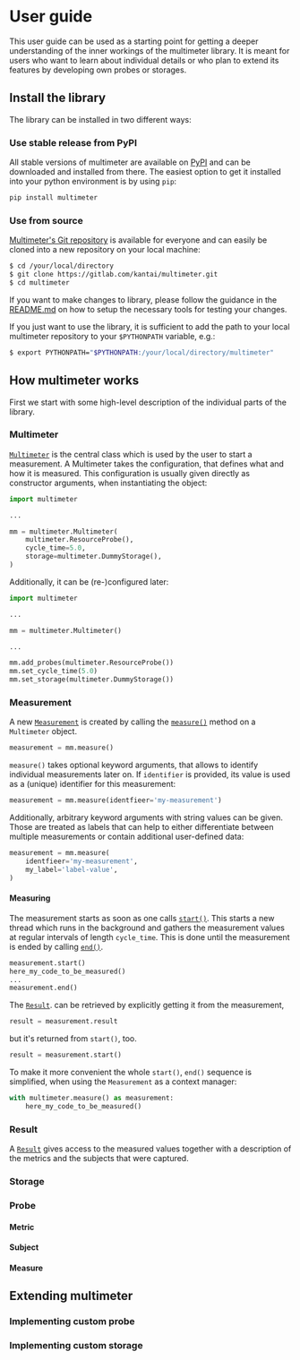 # User guide

This user guide can be used as a starting point for getting a deeper understanding of
the inner workings of the multimeter library. It is meant for users who want to learn
about individual details or who plan to extend its features by developing own
probes or storages.

## Install the library

The library can be installed in two different ways:

### Use stable release from PyPI

All stable versions of multimeter are available on
[PyPI](https://pypi.org/project/multimeter/)
and can be downloaded and installed from there. The easiest option to get it installed
into your python environment is by using `pip`:

```bash
pip install multimeter
```

### Use from source

[Multimeter's Git repository](https://gitlab.com/kantai/multimeter/-/tree/mainline) is
available for everyone and can easily be cloned into a new repository on your local
machine:

```bash
$ cd /your/local/directory
$ git clone https://gitlab.com/kantai/multimeter.git
$ cd multimeter
```

If you want to make changes to library, please follow the guidance in the
[README.md](https://gitlab.com/kantai/multimeter/-/blob/mainline/README.md) on how
to setup the necessary tools for testing your changes.

If you just want to use the library, it is sufficient to add the path to your local
multimeter repository to your `$PYTHONPATH` variable, e.g.:

```bash
$ export PYTHONPATH="$PYTHONPATH:/your/local/directory/multimeter"
```

## How multimeter works

First we start with some high-level description of the individual parts of the library.

### Multimeter

[`Multimeter`](../api/#multimeter.multimeter.Multimeter) is the central class which is
used by the user to start a measurement. A Multimeter takes the configuration, that
defines what and how it is measured. This configuration is usually given directly as
constructor arguments, when instantiating the object:

```python
import multimeter

...

mm = multimeter.Multimeter(
    multimeter.ResourceProbe(),
    cycle_time=5.0,
    storage=multimeter.DummyStorage(),
)
```
Additionally, it can be (re-)configured later:

```python
import multimeter

...

mm = multimeter.Multimeter()

...

mm.add_probes(multimeter.ResourceProbe())
mm.set_cycle_time(5.0)
mm.set_storage(multimeter.DummyStorage())
```

### Measurement

A new [`Measurement`](../api/#multimeter.measurement.Measurement) is created by
calling the
[`measure()`](../api/#multimeter.multimeter.Multimeter.measure)
method on a `Multimeter` object.

```python
measurement = mm.measure()
```

`measure()` takes optional keyword arguments, that
allows to identify individual measurements later on. If `identifier` is provided, its
value is used as a (unique) identifier for this measurement:

```python
measurement = mm.measure(identfieer='my-measurement')
```

Additionally, arbitrary keyword arguments with string values can be given. Those
are treated as labels that can help to either differentiate between multiple
measurements or contain additional user-defined data:

```python
measurement = mm.measure(
    identfieer='my-measurement',
    my_label='label-value',
)
```

#### Measuring

The measurement starts as soon as one calls
[`start()`](../api/#multimeter.measurement.Measurment.start). This starts a new thread
which runs in the background and gathers the measurement values at regular intervals
of length `cycle_time`. This is done until the measurement is ended by calling
[`end()`](../api/#multimeter.measurement.Measurment.end).

```python
measurement.start()
here_my_code_to_be_measured()
...
measurement.end()
```

The [`Result`](../api/#multimeter.result.Result). can be retrieved by explicitly
getting it from the measurement,
```python
result = measurement.result
```
but it's returned from `start()`, too.
```python
result = measurement.start()
```

To make it more convenient the whole `start()`, `end()` sequence is
simplified, when using the `Measurement` as a context manager:

```python
with multimeter.measure() as measurement:
    here_my_code_to_be_measured()
```

### Result

A [`Result`](../api/#multimeter.result.Result) gives access to the measured values
together with a description of the metrics and the subjects that were captured.


### Storage

### Probe


#### Metric

#### Subject

#### Measure


## Extending multimeter

### Implementing custom probe

### Implementing custom storage
